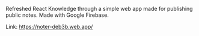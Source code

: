 Refreshed React Knowledge through a simple web app made for publishing public notes. Made with Google Firebase.

Link: https://noter-deb3b.web.app/
